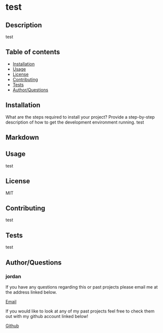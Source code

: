 
# test

## Description

test

## Table of contents

* [Installation](#install)
* [Usage](#usage)
* [License](#license)
* [Contributing](#contributors)
* [Tests](#test)
* [Author/Questions](#author)

## Installation

What are the steps required to install your project? Provide a step-by-step description of how to get the development environment running.
test

## Markdown



## Usage

test

## License

MIT


## Contributing

test

## Tests

test

## Author/Questions

### jordan

If you have any questions regarding this or past projects please email me at the address linked below.

[Email](https://test)

If you would like to look at any of my past projects feel free to check them out with my github account linked below!

[Github](https://github.com/test)
